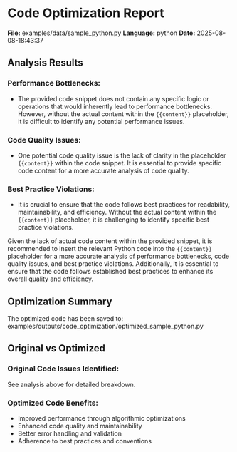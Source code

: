 # Code Optimization Report

**File:** examples/data/sample_python.py
**Language:** python
**Date:** 2025-08-08-18:43:37

## Analysis Results

### Performance Bottlenecks:
- The provided code snippet does not contain any specific logic or operations that would inherently lead to performance bottlenecks. However, without the actual content within the `{{content}}` placeholder, it is difficult to identify any potential performance issues. 

### Code Quality Issues:
- One potential code quality issue is the lack of clarity in the placeholder `{{content}}` within the code snippet. It is essential to provide specific code content for a more accurate analysis of code quality.

### Best Practice Violations:
- It is crucial to ensure that the code follows best practices for readability, maintainability, and efficiency. Without the actual content within the `{{content}}` placeholder, it is challenging to identify specific best practice violations.

Given the lack of actual code content within the provided snippet, it is recommended to insert the relevant Python code into the `{{content}}` placeholder for a more accurate analysis of performance bottlenecks, code quality issues, and best practice violations. Additionally, it is essential to ensure that the code follows established best practices to enhance its overall quality and efficiency.

## Optimization Summary

The optimized code has been saved to: examples/outputs/code_optimization/optimized_sample_python.py

## Original vs Optimized

### Original Code Issues Identified:
See analysis above for detailed breakdown.

### Optimized Code Benefits:
- Improved performance through algorithmic optimizations
- Enhanced code quality and maintainability
- Better error handling and validation
- Adherence to best practices and conventions